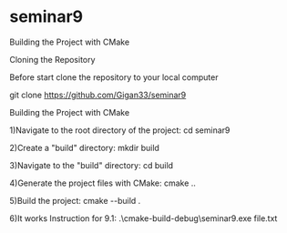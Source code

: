 # seminar9

Building the Project with CMake

Cloning the Repository

Before start clone the repository to your local computer

git clone https://github.com/Gigan33/seminar9

Building the Project with CMake

1)Navigate to the root directory of the project: cd seminar9

2)Create a "build" directory: mkdir build

3)Navigate to the "build" directory: cd build

4)Generate the project files with CMake: cmake ..

5)Build the project: cmake --build .

6)It works
Instruction for 9.1: .\cmake-build-debug\seminar9.exe file.txt
